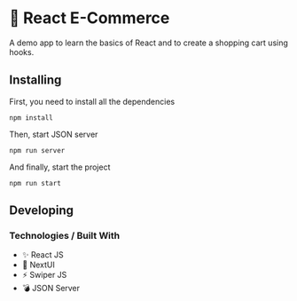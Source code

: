 # 🚀 React E-Commerce

A demo app to learn the basics of React and to create a shopping cart using hooks.

## Installing

First, you need to install all the dependencies

```shell
npm install
```

Then, start JSON server

```shell
npm run server
```

And finally, start the project

```shell
npm run start
```

## Developing

### Technologies / Built With

- ✨ React JS
- 💄 NextUI
- ⚡ Swiper JS
- 💣 JSON Server
